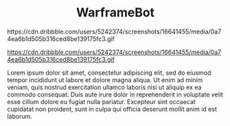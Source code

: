 <div id="header" align="center">
  <h1>WarframeBot</h1>
</div>
<p>
  https://cdn.dribbble.com/users/5242374/screenshots/16641455/media/0a74ea6b1d505b316ced8be139175fc3.gif
</p>

https://cdn.dribbble.com/users/5242374/screenshots/16641455/media/0a74ea6b1d505b316ced8be139175fc3.gif



<p>Lorem ipsum dolor sit amet, consectetur adipiscing elit, sed do eiusmod tempor incididunt ut labore et dolore magna aliqua. Ut enim ad minim veniam, quis nostrud exercitation ullamco laboris nisi ut aliquip ex ea commodo consequat. Duis aute irure dolor in reprehenderit in voluptate velit esse cillum dolore eu fugiat nulla pariatur. Excepteur sint occaecat cupidatat non proident, sunt in culpa qui officia deserunt mollit anim id est laborum.</p>

